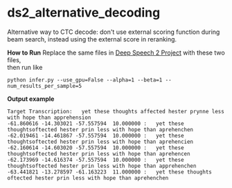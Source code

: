 # ds2_alternative_decoding

Alternative way to CTC decode: don't use external scoring function during beam search, instead using the external score in reranking.

**How to Run**
Replace the same files in [Deep Speech 2 Project](https://github.com/PaddlePaddle/models/tree/develop/deep_speech_2) with these two files,   
then run like 
```
python infer.py --use_gpu=False --alpha=1 --beta=1 --num_results_per_sample=5
```

**Output example**

```
Target Transcription:	yet these thoughts affected hester prynne less with hope than apprehension
-61.860616 -14.303021 -57.557594  10.000000 :	yet these thoughtsoftected hester prin less with hope than aprehenchen
-62.019461 -14.461867 -57.557594  10.000000 :	yet these thoughtsoftected hester prin less with hope than aprehencien
-62.160614 -14.603020 -57.557594  10.000000 :	yet these thoughtsoftected hester prin less with hope than aprehencen
-62.173969 -14.616374 -57.557594  10.000000 :	yet these thoughtsoftected hester prin less with hope than apprehenchen
-63.441821 -13.278597 -61.163223  11.000000 :	yet these thoughts oftected hester prin less with hope than aprehenchen
```
